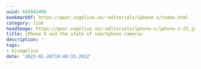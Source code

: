 ```yaml
---
uuid: 645601406
bookmarkOf: https://gear.vogelius.se/-editorials/iphone-x/index.html
category: link
headImage: https://gear.vogelius.se/-editorials/iphone-x/iphone-x-25.jpg
title: iPhone X and the state of smartphone cameras
description: ''
tags:
- kjvogelius
date: '2023-01-26T19:49:33.262Z'
---
```



